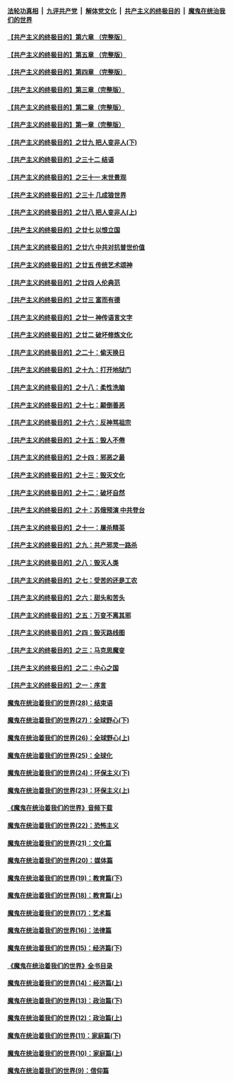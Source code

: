 

####  [法轮功真相](../../../../basic/blob/master/README.md?t=06160831) &nbsp;|&nbsp; [九评共产党](../../../../9ping.md/blob/master/README.md?t=06160831) &nbsp;|&nbsp; [解体党文化](../../../../jtdwh.md/blob/master/README.md?t=06160831)  &nbsp;|&nbsp; [共产主义的终极目的](../../../../gczydzjmd.md/blob/master/README.md?t=06160831) &nbsp;|&nbsp; [魔鬼在统治我们的世界](../../../../mgztzwmdsj.md/blob/master/README.md?t=06160831) 

#### [【共产主义的终极目的】第六章 （完整版）](../pages/nsc422/n11428913.md?t=06160831) 

#### [【共产主义的终极目的】第五章 （完整版）](../pages/nsc422/n11428912.md?t=06160831) 

#### [【共产主义的终极目的】第四章 （完整版）](../pages/nsc422/n11428907.md?t=06160831) 

#### [【共产主义的终极目的】第三章（完整版）](../pages/nsc422/n11428848.md?t=06160831) 

#### [【共产主义的终极目的】第二章（完整版）](../pages/nsc422/n11428831.md?t=06160831) 

#### [【共产主义的终极目的】第一章（完整版）](../pages/nsc422/n11417651.md?t=06160831) 

#### [【共产主义的终极目的】之廿九 把人变非人(下)](../pages/nsc422/n11344140.md?t=06160831) 

#### [【共产主义的终极目的】之三十二 结语](../pages/nsc422/n11360535.md?t=06160831) 

#### [【共产主义的终极目的】之三十一 末世景观](../pages/nsc422/n11351129.md?t=06160831) 

#### [【共产主义的终极目的】之三十 几成狼世界](../pages/nsc422/n11348280.md?t=06160831) 

#### [【共产主义的终极目的】之廿八 把人变非人(上)](../pages/nsc422/n11340492.md?t=06160831) 

#### [【共产主义的终极目的】之廿七 以恨立国](../pages/nsc422/n11336944.md?t=06160831) 

#### [【共产主义的终极目的】之廿六 中共对抗普世价值](../pages/nsc422/n11324785.md?t=06160831) 

#### [【共产主义的终极目的】之廿五 传统艺术颂神](../pages/nsc422/n11296396.md?t=06160831) 

#### [【共产主义的终极目的】之廿四 人伦典范](../pages/nsc422/n11296397.md?t=06160831) 

#### [【共产主义的终极目的】之廿三 富而有德](../pages/nsc422/n11283598.md?t=06160831) 

#### [【共产主义的终极目的】之廿一 神传语言文字](../pages/nsc422/n11263265.md?t=06160831) 

#### [【共产主义的终极目的】之廿二 破坏修炼文化](../pages/nsc422/n11245728.md?t=06160831) 

#### [【共产主义的终极目的】之二十：偷天换日](../pages/nsc422/n11238846.md?t=06160831) 

#### [【共产主义的终极目的】之十九：打开地狱门](../pages/nsc422/n11206376.md?t=06160831) 

#### [【共产主义的终极目的】之十八：柔性洗脑](../pages/nsc422/n11199994.md?t=06160831) 

#### [【共产主义的终极目的】之十七：颠倒善恶](../pages/nsc422/n11179782.md?t=06160831) 

#### [【共产主义的终极目的】之十六：反神骂祖宗](../pages/nsc422/n11166798.md?t=06160831) 

#### [【共产主义的终极目的】之十五：毁人不倦](../pages/nsc422/n11166792.md?t=06160831) 

#### [【共产主义的终极目的】之十四：邪恶之最](../pages/nsc422/n11150249.md?t=06160831) 

#### [【共产主义的终极目的】之十三：毁灭文化](../pages/nsc422/n11135227.md?t=06160831) 

#### [【共产主义的终极目的】之十二：破坏自然](../pages/nsc422/n11135214.md?t=06160831) 

#### [【共产主义的终极目的】之十：苏俄预演 中共登台](../pages/nsc422/n11118424.md?t=06160831) 

#### [【共产主义的终极目的】之十一：屠杀精英](../pages/nsc422/n11118442.md?t=06160831) 

#### [【共产主义的终极目的】之九：共产邪灵一路杀](../pages/nsc422/n11114139.md?t=06160831) 

#### [【共产主义的终极目的】之八：毁灭人类](../pages/nsc422/n11108503.md?t=06160831) 

#### [【共产主义的终极目的】之七：受苦的还是工农](../pages/nsc422/n11101809.md?t=06160831) 

#### [【共产主义的终极目的】之六：甜头和苦头](../pages/nsc422/n11096971.md?t=06160831) 

#### [【共产主义的终极目的】之五：万变不离其邪](../pages/nsc422/n11091285.md?t=06160831) 

#### [【共产主义的终极目的】之四：毁灭路线图](../pages/nsc422/n11086284.md?t=06160831) 

#### [【共产主义的终极目的】之三：马克思魔变](../pages/nsc422/n11061941.md?t=06160831) 

#### [【共产主义的终极目的】之二：中心之国](../pages/nsc422/n11047728.md?t=06160831) 

#### [【共产主义的终极目的】之一：序言](../pages/nsc422/n11086077.md?t=06160831) 

#### [魔鬼在统治着我们的世界(28)：结束语](../pages/nsc422/n10936246.md?t=06160831) 

#### [魔鬼在统治着我们的世界(27)：全球野心(下)](../pages/nsc422/n10928319.md?t=06160831) 

#### [魔鬼在统治着我们的世界(26)：全球野心(上)](../pages/nsc422/n10900318.md?t=06160831) 

#### [魔鬼在统治着我们的世界(25)：全球化](../pages/nsc422/n10788205.md?t=06160831) 

#### [魔鬼在统治着我们的世界(24)：环保主义(下)](../pages/nsc422/n10695307.md?t=06160831) 

#### [魔鬼在统治着我们的世界(23)：环保主义(上)](../pages/nsc422/n10688613.md?t=06160831) 

#### [《魔鬼在统治着我们的世界》音频下载](../pages/nsc422/n10635553.md?t=06160831) 

#### [魔鬼在统治着我们的世界(22)：恐怖主义](../pages/nsc422/n10614727.md?t=06160831) 

#### [魔鬼在统治着我们的世界(21)：文化篇](../pages/nsc422/n10597706.md?t=06160831) 

#### [魔鬼在统治着我们的世界(20)：媒体篇](../pages/nsc422/n10586579.md?t=06160831) 

#### [魔鬼在统治着我们的世界(19)：教育篇(下)](../pages/nsc422/n10564808.md?t=06160831) 

#### [魔鬼在统治着我们的世界(18)：教育篇(上)](../pages/nsc422/n10526970.md?t=06160831) 

#### [魔鬼在统治着我们的世界(17)：艺术篇](../pages/nsc422/n10499093.md?t=06160831) 

#### [魔鬼在统治着我们的世界(16)：法律篇](../pages/nsc422/n10485969.md?t=06160831) 

#### [魔鬼在统治着我们的世界(15)：经济篇(下)](../pages/nsc422/n10469975.md?t=06160831) 

#### [《魔鬼在统治着我们的世界》全书目录](../pages/nsc422/n10464261.md?t=06160831) 

#### [魔鬼在统治着我们的世界(14)：经济篇(上)](../pages/nsc422/n10457370.md?t=06160831) 

#### [魔鬼在统治着我们的世界(13)：政治篇(下)](../pages/nsc422/n10448270.md?t=06160831) 

#### [魔鬼在统治着我们的世界(12)：政治篇(上)](../pages/nsc422/n10444576.md?t=06160831) 

#### [魔鬼在统治着我们的世界(11)：家庭篇(下)](../pages/nsc422/n10440961.md?t=06160831) 

#### [魔鬼在统治着我们的世界(10)：家庭篇(上)](../pages/nsc422/n10435448.md?t=06160831) 

#### [魔鬼在统治着我们的世界(9)：信仰篇](../pages/nsc422/n10432159.md?t=06160831) 

